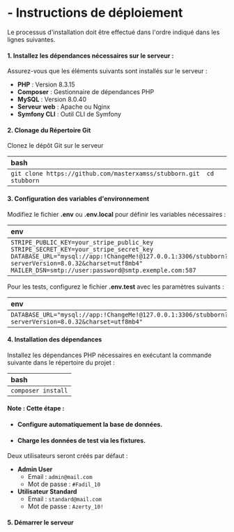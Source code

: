 # - Instructions de déploiement

Le processus d'installation doit être effectué dans l'ordre indiqué dans les lignes suivantes.

#### **1\. Installez les dépendances nécessaires sur le serveur :**

Assurez-vous que les éléments suivants sont installés sur le serveur :

* **PHP** : Version 8.3.15  
* **Composer** : Gestionnaire de dépendances PHP  
* **MySQL** : Version 8.0.40  
* **Serveur web** : Apache ou Nginx  
* **Symfony CLI** : Outil CLI de Symfony

#### 

#### **2\. Clonage du Répertoire Git**

Clonez le dépôt Git sur le serveur 

| bash |
| :---- |
| `git clone https://github.com/masterxamss/stubborn.git  cd stubborn` |

#### 

#### **3\. Configuration des variables d'environnement**

Modifiez le fichier **.env** ou **.env.local** pour définir les variables nécessaires :

| env |
| :---- |
| `STRIPE_PUBLIC_KEY=your_stripe_public_key STRIPE_SECRET_KEY=your_stripe_secret_key DATABASE_URL="mysql://app:!ChangeMe!@127.0.0.1:3306/stubborn?serverVersion=8.0.32&charset=utf8mb4" MAILER_DSN=smtp://user:password@smtp.exemple.com:587` |

Pour les tests, configurez le fichier **.env.test** avec les paramètres suivants :

| env |
| :---- |
| `DATABASE_URL="mysql://app:!ChangeMe!@127.0.0.1:3306/stubborn?serverVersion=8.0.32&charset=utf8mb4"` |

#### 

#### **4\. Installation des dépendances**

Installez les dépendances PHP nécessaires en exécutant la commande suivante dans le répertoire du projet :

| bash |
| :---- |
| `composer install` |

#### 

#### **Note :** Cette étape :

* #### Configure automatiquement la base de données.

* #### Charge les données de test via les fixtures.

Deux utilisateurs seront créés par défaut :

* **Admin User**  
  * Email : `admin@mail.com`  
  * Mot de passe : `#Fadil_10`  
* **Utilisateur Standard**  
  * Email : `standard@mail.com`  
  * Mot de passe : `Azerty_10!`

#### **5\. Démarrer le serveur**




